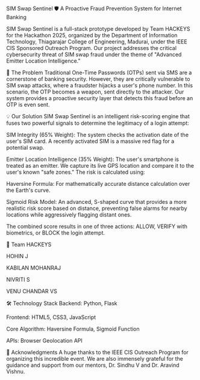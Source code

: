 SIM Swap Sentinel 🛡️
A Proactive Fraud Prevention System for Internet Banking

SIM Swap Sentinel is a full-stack prototype developed by Team HACKEYS for the Hackathon 2025, organized by the Department of Information Technology, Thiagarajar College of Engineering, Madurai, under the IEEE CIS Sponsored Outreach Program. Our project addresses the critical cybersecurity threat of SIM swap fraud under the theme of "Advanced Emitter Location Intelligence."

🚩 The Problem
Traditional One-Time Passwords (OTPs) sent via SMS are a cornerstone of banking security. However, they are critically vulnerable to SIM swap attacks, where a fraudster hijacks a user's phone number. In this scenario, the OTP becomes a weapon, sent directly to the attacker. Our system provides a proactive security layer that detects this fraud before an OTP is even sent.

💡 Our Solution
SIM Swap Sentinel is an intelligent risk-scoring engine that fuses two powerful signals to determine the legitimacy of a login attempt:

SIM Integrity (65% Weight): The system checks the activation date of the user's SIM card. A recently activated SIM is a massive red flag for a potential swap.

Emitter Location Intelligence (35% Weight): The user's smartphone is treated as an emitter. We capture its live GPS location and compare it to the user's known "safe zones." The risk is calculated using:

Haversine Formula: For mathematically accurate distance calculation over the Earth's curve.

Sigmoid Risk Model: An advanced, S-shaped curve that provides a more realistic risk score based on distance, preventing false alarms for nearby locations while aggressively flagging distant ones.

The combined score results in one of three actions: ALLOW, VERIFY with biometrics, or BLOCK the login attempt.

👥 Team HACKEYS

HOHIN J

KABILAN MOHANRAJ

NIVRITI S

VENU CHANDAR VS


🛠️ Technology Stack
Backend: Python, Flask

Frontend: HTML5, CSS3, JavaScript

Core Algorithm: Haversine Formula, Sigmoid Function

APIs: Browser Geolocation API

🙏 Acknowledgments
A huge thanks to the IEEE CIS Outreach Program for organizing this incredible event. We are also immensely grateful for the guidance and support from our mentors, Dr. Sindhu V and Dr. Aravind Vishnu.
